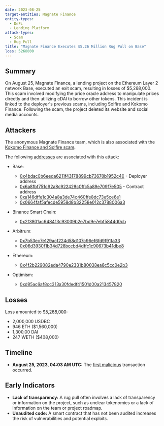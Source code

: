 ```yaml
---
date: 2023-08-25
target-entities: Magnate Finance
entity-types:
  - DeFi
  - Lending Platform 
attack-types:
  - Scam
  - Rug Pull 
title: "Magnate Finance Executes $5.26 Million Rug Pull on Base"
loss: 5268000
---
```


## Summary

On August 25, Magnate Finance, a lending project on the Ethereum Layer 2 network Base, executed an exit scam, resulting in losses of $5,268,000. This scam involved modifying the price oracle address to manipulate prices directly and then utilizing cDAI to borrow other tokens. This incident is linked to the deployer's previous scams, including Solfire and Kokomo Finance. Following the scam, the project deleted its website and social media accounts.

## Attackers

The anonymous Magnate Finance team, which is also associated with the [Kokomo Finance and Solfire scam](https://twitter.com/zachxbt/status/1694914871165345997?t=Cb9W5zUPYIvAsQcpk0rfog&s=19).

The following [addresses](https://twitter.com/PeckShieldAlert/status/1694986782386073922/photo/1) are associated with this attack:

- Base:
  - [0x4bdac0b6eeda6211f43178899cb73670b1952c40](https://basescan.org/address/0x4bdac0b6eeda6211f43178899cb73670b1952c40) - Deployer address
  - [0x6a8fbf751c92a8c922428c0ffc5a89e709f7e505](https://basescan.org/address/0x6a8fbf751c92a8c922428c0ffc5a89e709f7e505) - Contract address
  - [0xa146dffe1c304a8a3de74c460ffe8dc73e5ce6e1](https://basescan.org/address/0xa146dffe1c304a8a3de74c460ffe8dc73e5ce6e1)
  - [0x0664faf5afecde5958d8b32258e012c3788006a3](https://basescan.org/address/0x0664faf5afecde5958d8b32258e012c3788006a3)

- Binance Smart Chain:
  - [0x2f3801ac648413c93009b2e7bd9e7ebf5844d0cb](https://bscscan.com/address/0x2f3801ac648413c93009b2e7bd9e7ebf5844d0cb)
  
- Arbitrum:
  - [0x7b53ec7e129acf224d58d107c96ef6fd9f91fa33](https://arbiscan.io/address/0x7b53ec7e129acf224d58d107c96ef6fd9f91fa33)
  - [0x06d3930f1b34d728bccbd4dffc1c90673b41dbe8](https://arbiscan.io/address/0x06d3930f1b34d728bccbd4dffc1c90673b41dbe8)
  
- Ethereum:
  - [0x4f2b229082eda4790e2331b80038ea8c5cc0e2b3](https://etherscan.io/address/0x4f2b229082eda4790e2331b80038ea8c5cc0e2b3)

- Optimism:
  - [0xd85ac6af8cc313a30fdedf41501d00a213457820](https://optimistic.etherscan.io/address/0xd85ac6af8cc313a30fdedf41501d00a213457820) 

## Losses

Loss amounted to [$5,268,000](https://twitter.com/CertiKAlert/status/1694996332237262960):
- 2,000,000 USDBC
- 946 ETH ($1,560,000)
- 1,300,00 DAI
- 247 WETH ($408,000)

## Timeline

- **August 25, 2023, 04:03 AM UTC:** The [first malicious](https://basescan.org/tx/0x39555e75d76b294248a434fdfe9640e0cfe3f22bd7fceb675fd4ef4b5e02f719) transaction occurred.

## Early Indicators

- **Lack of transparency:** A rug pull often involves a lack of transparency or information on the project, such as unclear tokenomics or a lack of information on the team or project roadmap.
- **Unaudited code:** A smart contract that has not been audited increases the risk of vulnerabilities and potential exploits.
